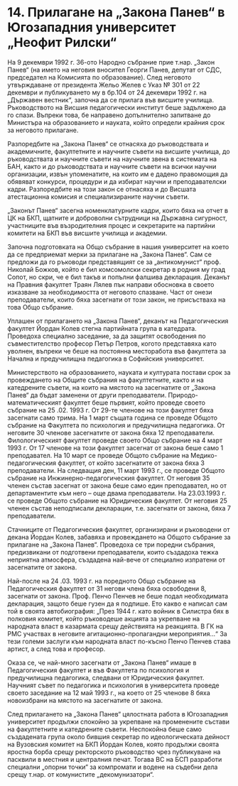 # 14. Прилагане на „Закона Панев“ в Югозападния университет „Неофит Рилски“

На 9 декември 1992 г. 36-ото Народно събрание прие т.нар. „Закон Панев“ (на
името на неговия вносител Георги Панев, депутат от СДС, председател на Комисията
по образование). След неговото утвърждаване от президента Жельо Желев с Указ №
301 от 22 декември и публикуването му в бр.104 от 24 декември 1992 г. на
„Държавен вестник“, започна да се прилага във висшите училища. Ръководството на
Висшия педагогически институт беше задължено да го спази. Въпреки това, бе
направено допълнително запитване до Министъра на образованието и науката, който
определи крайния срок за неговото прилагане.

Разпоредбите на „Закона Панев“ се отнасяха до ръководствата и академичните,
факултетните и научните съвети на висшите училища, до ръководствата и научните
съвети на научните звена в системата на БАН, както и до ръководствата и научните
съвети на всички научни организации, извън упоменатите, на които им е дадено
правомощия да обявяват конкурси, процедури и да избират научни и преподавателски
кадри. Разпоредбите на този закон се отнасяха и до Висшата атестационна комисия
и специализираните научни съвети.

„Законът Панев“ засегна номенклатурните кадри, които бяха на отчет в ЦК на БКП,
щатните и доброволни сътрудници на Държавна сигурност, участниците във
възродителния процес и секретарите на партийни комитети на БКП във висшите
училища и академии.

Започна подготовката на Общо събрание в нашия университет на което да се
предприемат мерки за прилагане на „Закона Панев“. Сам се предложи да го ръководи
представящият се за „антикомунист“ проф. Николай Божков, който е бил комсомолски
секретар в родния му град Сопот, но скри, че е бил такъв и попълни фалшива
декларация. Деканът на Правния факултет Траян Лялев пък направи обосновка в
своето изказване за необходимостта от неговото спазване. Част от онези
преподаватели, които бяха засегнати от този закон, не присъстваха на това Общо
събрание.

Уплашен от прилагането на „Закона Панев“, деканът на Педагогическия факултет
Йордан Колев стегна партийната група в катедрата. Проведоха специално заседание,
за да защитят освободения по съвместителство професор Петър Петров, когото
представяха като уволнен, въпреки че беше на постоянна месторабота във факултета
за Начална и предучилищна педагогика в Софийския университет.

Министерството на образованието, науката и културата постави срок за
провеждането на Общите събрания на факултетните, както и на катедрените съвети,
на които на мястото на засегнатите от „Закона Панев“ да бъдат заменени от други
преподаватели. Природо-математическият факултет беше първият, който проведе
своето събрание на 25 .02. 1993 г. От 29-те членове на този факултет бяха
засегнати само трима. На 1 март същата година се проведе Общото събрание на
Факултета по психология и предучилищна педагогика. От неговите 30 членове
засегнатите от закона бяха 12 преподаватели. Филологическият факултет проведе
своето Общо събрание на 4 март 1993 г. От 17 членове на този факултет засегнат
от закона беше само 1 преподавател. На 10 март се проведе Общото събрание на
Медико-педагогическия факултет, от който засегнатите от закона бяха 3
преподаватели. На следващия ден, 11 март 1993 г., се проведе Общото събрание на
Инжинерно-педагогическия факултет. От неговия 35 членен състав засегнат от
закона беше само един преподавател, но от департаментите към него – още двама
преподаватели. На 23.03.1993 г. се проведе Общото събрание на Юридическия
факултет. От неговия 25 членен състав неподписали декларации, т.е. засегнати от
закона, бяха 7 преподаватели.

Стачниците от Педагогическия факултет, организирани и ръководени от декана
Йордан Колев, забавяха и провеждането на Общото събрание за прилагане на „Закона
Панев“. Проведоха се три поредни събрания, предизвикани от подготвени
преподаватели, които създадоха тежка неприятна атмосфера, създадена най-вече от
специално изпратени от засегнатите от закона.

Най-после на 24 .03. 1993 г. на поредното Общо събрание на Педагогическия
факултет от 31 негови члена бяха освободени 8, засегнати от закона. Проф. Пенчо
Пенчев не беше подал необходимата декларация, защото беше гузен да я подпише.
Ето какво е написал сам той в своята автобиография: „През 1944 г. като войник в
Силистра бях в полковия комитет, който ръководеше акцията за укрепване на
народната власт в казармата срещу действията на реакцията. В ГК на РМС участвах
в неговите агитационно-пропагандни мероприятия...“ За тези големи заслуги към
народната власт по-късно Пенчо Пенчев става артист, а след това и професор.

Оказа се, че най-много засегнати от „Закона Панев“ имаше в Педагогическия
факултет и във Факултета по психология и предучилищна педагогика, следвани от
Юридическия факултет. Научният съвет по педагогика и психология в университета
проведе своето заседание на 12 май 1993 г., на което от 25 членове 8 бяха
новоизбрани на мястото на засегнатите от закона.

След прилагането на „Закона Панев“ цялостната работа в Югозападния университет
продължи спокойно за укрепване на променените състави на факултетните и
катедрените съвети. Неспокойна беше само създадената група около бившия секретар
по идеологическата дейност на Вузовския комитет на БКП Йордан Колев, която
продължи своята яростна борба срещу ректорското ръководство чрез публикуване на
пасквили в местния и централния печат. Тогава ВС на БСП разработи специални
„опорни точки“ за компромати и водене на съдебни дела срещу т.нар. от
комунистите „декомунизатори“.  


